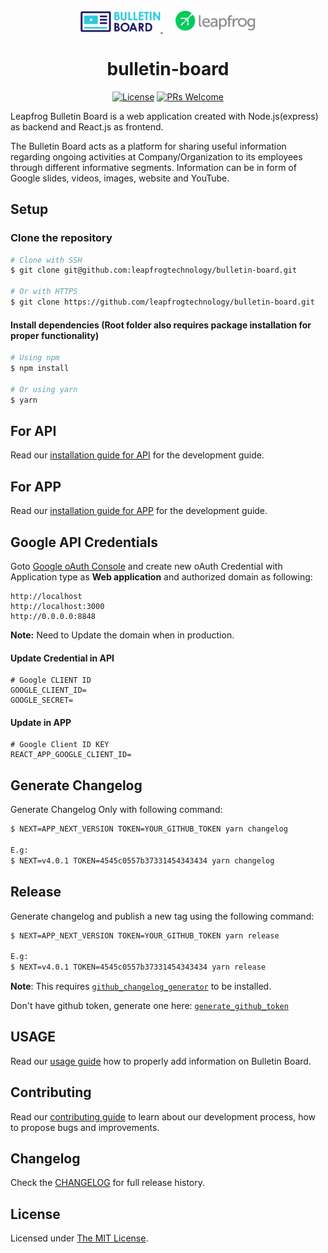 <div align="center">
  <a href="https://github.com/leapfrogtechnology/bulletin-board">
    <img width="128px" src="app/src/assets/images/bulletin-board-login-image.png"/> 
    <img width="128px" style="padding-left:20px" src="assets/logo_leapfrog.svg"/>
  </a>
  <br/>

# bulletin-board

[![License](https://img.shields.io/github/license/leapfrogtechnology/bulletin-board.svg?style=flat-square)](LICENSE.md)
[![PRs Welcome](https://img.shields.io/badge/PRs-welcome-brightgreen.svg?style=flat-square)](CONTRIBUTING.md)

</div>

Leapfrog Bulletin Board is a web application created with Node.js(express) as backend and React.js as frontend.

The Bulletin Board acts as a platform for sharing useful information regarding ongoing activities at Company/Organization to its employees through different informative segments. Information can be in form of Google slides, videos, images, website and YouTube.

## Setup

### Clone the repository

```bash
# Clone with SSH
$ git clone git@github.com:leapfrogtechnology/bulletin-board.git

# Or with HTTPS
$ git clone https://github.com/leapfrogtechnology/bulletin-board.git
```

#### Install dependencies (Root folder also requires package installation for proper functionality)

```bash
# Using npm
$ npm install

# Or using yarn
$ yarn
```

## For API

Read our [installation guide for API](api/README.md) for the development guide.

## For APP

Read our [installation guide for APP](app/README.md) for the development guide.

## Google API Credentials

Goto [Google oAuth Console](https://console.cloud.google.com/apis/credentials/oauthclient) and create new oAuth Credential with Application type as **Web application** and authorized domain as following:

```
http://localhost
http://localhost:3000
http://0.0.0.0:8848
```

**Note:** Need to Update the domain when in production.

#### Update Credential in API

```
# Google CLIENT ID
GOOGLE_CLIENT_ID=
GOOGLE_SECRET=
```

#### Update in APP

```
# Google Client ID KEY
REACT_APP_GOOGLE_CLIENT_ID=
```

## Generate Changelog

Generate Changelog Only with following command:

```bash
$ NEXT=APP_NEXT_VERSION TOKEN=YOUR_GITHUB_TOKEN yarn changelog

E.g:
$ NEXT=v4.0.1 TOKEN=4545c0557b37331454343434 yarn changelog
```

## Release

Generate changelog and publish a new tag using the following command:

```bash
$ NEXT=APP_NEXT_VERSION TOKEN=YOUR_GITHUB_TOKEN yarn release

E.g:
$ NEXT=v4.0.1 TOKEN=4545c0557b37331454343434 yarn release
```

**Note**: This requires [`github_changelog_generator`](https://github.com/github-changelog-generator/github-changelog-generator) to be installed.

Don't have github token, generate one here: [`generate_github_token`](https://github.com/settings/tokens/new?scopes=repo,read:user,user:email&description=bulletin_board)

## USAGE

Read our [usage guide](USAGE.md) how to properly add information on Bulletin Board.

## Contributing

Read our [contributing guide](CONTRIBUTING.md) to learn about our development process, how to propose bugs and improvements.

## Changelog

Check the [CHANGELOG](CHANGELOG.md) for full release history.

## License

Licensed under [The MIT License](LICENSE).
